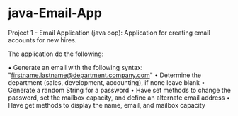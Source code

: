 # java-Email-App
Project 1 - Email Application (java oop): Application for creating email accounts for new hires.

The application do the following:

• Generate an email with the following syntax: "firstname.lastname@department.company.com"
• Determine the department (sales, development, accounting), if none leave blank
• Generate a random String for a password
• Have set methods to change the password, set the mailbox capacity, and define an alternate email address
• Have get methods to display the name, email, and mailbox capacity
